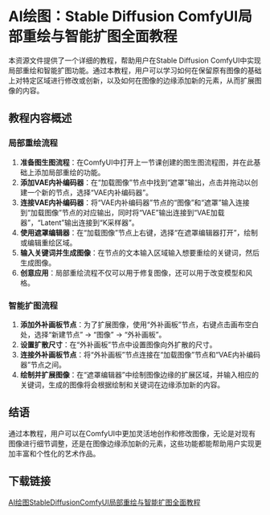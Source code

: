 # AI绘图：Stable Diffusion ComfyUI局部重绘与智能扩图全面教程

本资源文件提供了一个详细的教程，帮助用户在Stable Diffusion ComfyUI中实现局部重绘和智能扩图功能。通过本教程，用户可以学习如何在保留原有图像的基础上对特定区域进行修改或创新，以及如何在图像的边缘添加新的元素，从而扩展图像的内容。

## 教程内容概述

### 局部重绘流程
1. **准备图生图流程**：在ComfyUI中打开上一节课创建的图生图流程图，并在此基础上添加局部重绘的功能。
2. **添加VAE内补编码器**：在“加载图像”节点中找到“遮罩”输出，点击并拖动以创建一个新的节点，选择“VAE内补编码器”。
3. **连接VAE内补编码器**：将“VAE内补编码器”节点的“图像”和“遮罩”输入连接到“加载图像”节点的对应输出，同时将“VAE”输出连接到“VAE加载器”，“Latent”输出连接到“K采样器”。
4. **使用遮罩编辑器**：在“加载图像”节点上右键，选择“在遮罩编辑器打开”，绘制或编辑重绘区域。
5. **输入关键词并生成图像**：在节点的文本输入区域输入想要重绘的关键词，然后生成图像。
6. **创意应用**：局部重绘流程不仅可以用于修复图像，还可以用于改变模型和风格。

### 智能扩图流程
1. **添加外补画板节点**：为了扩展图像，使用“外补画板”节点，右键点击画布空白处，选择“新建节点” -> “图像” -> “外补画板”。
2. **设置扩散尺寸**：在“外补画板”节点中设置图像向外扩散的尺寸。
3. **连接外补画板节点**：将“外补画板”节点连接在“加载图像”节点和“VAE内补编码器”节点之间。
4. **绘制并扩展图像**：在“遮罩编辑器”中绘制图像边缘的扩展区域，并输入相应的关键词，生成的图像将会根据绘制和关键词在边缘添加新的内容。

## 结语

通过本教程，用户可以在ComfyUI中更加灵活地创作和修改图像，无论是对现有图像进行细节调整，还是在图像边缘添加新的元素，这些功能都能帮助用户实现更加丰富和个性化的艺术作品。

## 下载链接

[AI绘图StableDiffusionComfyUI局部重绘与智能扩图全面教程](https://pan.quark.cn/s/d570377deaed)